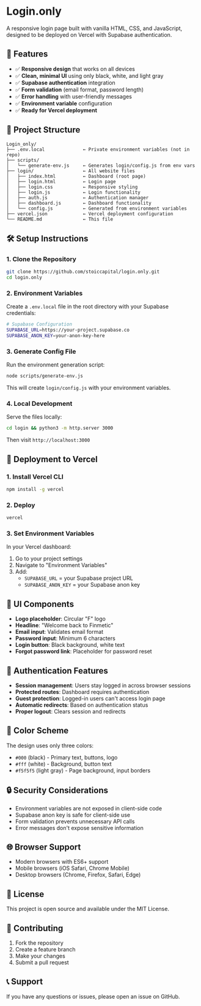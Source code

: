# Login.only

A responsive login page built with vanilla HTML, CSS, and JavaScript, designed to be deployed on Vercel with Supabase authentication.

## 🚀 Features

- ✅ **Responsive design** that works on all devices
- ✅ **Clean, minimal UI** using only black, white, and light gray
- ✅ **Supabase authentication** integration
- ✅ **Form validation** (email format, password length)
- ✅ **Error handling** with user-friendly messages
- ✅ **Environment variable** configuration
- ✅ **Ready for Vercel deployment**

## 📁 Project Structure

```
Login_only/
├── .env.local              ← Private environment variables (not in repo)
├── scripts/
│   └── generate-env.js     ← Generates login/config.js from env vars
├── login/                  ← All website files
│   ├── index.html          ← Dashboard (root page)
│   ├── login.html          ← Login page
│   ├── login.css           ← Responsive styling
│   ├── login.js            ← Login functionality
│   ├── auth.js             ← Authentication manager
│   ├── dashboard.js        ← Dashboard functionality
│   └── config.js           ← Generated from environment variables
├── vercel.json             ← Vercel deployment configuration
└── README.md               ← This file
```

## 🛠️ Setup Instructions

### 1. Clone the Repository

```bash
git clone https://github.com/stoiccapital/login.only.git
cd login.only
```

### 2. Environment Variables

Create a `.env.local` file in the root directory with your Supabase credentials:

```bash
# Supabase Configuration
SUPABASE_URL=https://your-project.supabase.co
SUPABASE_ANON_KEY=your-anon-key-here
```

### 3. Generate Config File

Run the environment generation script:

```bash
node scripts/generate-env.js
```

This will create `login/config.js` with your environment variables.

### 4. Local Development

Serve the files locally:

```bash
cd login && python3 -m http.server 3000
```

Then visit `http://localhost:3000`

## 🚀 Deployment to Vercel

### 1. Install Vercel CLI

```bash
npm install -g vercel
```

### 2. Deploy

```bash
vercel
```

### 3. Set Environment Variables

In your Vercel dashboard:
1. Go to your project settings
2. Navigate to "Environment Variables"
3. Add:
   - `SUPABASE_URL` = your Supabase project URL
   - `SUPABASE_ANON_KEY` = your Supabase anon key

## 🎨 UI Components

- **Logo placeholder**: Circular "F" logo
- **Headline**: "Welcome back to Finmetic"
- **Email input**: Validates email format
- **Password input**: Minimum 6 characters
- **Login button**: Black background, white text
- **Forgot password link**: Placeholder for password reset

## 🔐 Authentication Features

- **Session management**: Users stay logged in across browser sessions
- **Protected routes**: Dashboard requires authentication
- **Guest protection**: Logged-in users can't access login page
- **Automatic redirects**: Based on authentication status
- **Proper logout**: Clears session and redirects

## 🎯 Color Scheme

The design uses only three colors:
- `#000` (black) - Primary text, buttons, logo
- `#fff` (white) - Background, button text
- `#f5f5f5` (light gray) - Page background, input borders

## 🔒 Security Considerations

- Environment variables are not exposed in client-side code
- Supabase anon key is safe for client-side use
- Form validation prevents unnecessary API calls
- Error messages don't expose sensitive information

## 🌐 Browser Support

- Modern browsers with ES6+ support
- Mobile browsers (iOS Safari, Chrome Mobile)
- Desktop browsers (Chrome, Firefox, Safari, Edge)

## 📝 License

This project is open source and available under the MIT License.

## 🤝 Contributing

1. Fork the repository
2. Create a feature branch
3. Make your changes
4. Submit a pull request

## 📞 Support

If you have any questions or issues, please open an issue on GitHub. 
